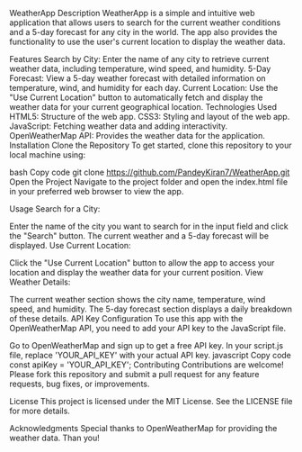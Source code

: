 WeatherApp
Description
WeatherApp is a simple and intuitive web application that allows users to search for the current weather conditions and a 5-day forecast for any city in the world. The app also provides the functionality to use the user's current location to display the weather data.

Features
Search by City: Enter the name of any city to retrieve current weather data, including temperature, wind speed, and humidity.
5-Day Forecast: View a 5-day weather forecast with detailed information on temperature, wind, and humidity for each day.
Current Location: Use the "Use Current Location" button to automatically fetch and display the weather data for your current geographical location.
Technologies Used
HTML5: Structure of the web app.
CSS3: Styling and layout of the web app.
JavaScript: Fetching weather data and adding interactivity.
OpenWeatherMap API: Provides the weather data for the application.
Installation
Clone the Repository
To get started, clone this repository to your local machine using:

bash
Copy code
git clone https://github.com/PandeyKiran7/WeatherApp.git
Open the Project
Navigate to the project folder and open the index.html file in your preferred web browser to view the app.

Usage
Search for a City:

Enter the name of the city you want to search for in the input field and click the "Search" button. The current weather and a 5-day forecast will be displayed.
Use Current Location:

Click the "Use Current Location" button to allow the app to access your location and display the weather data for your current position.
View Weather Details:

The current weather section shows the city name, temperature, wind speed, and humidity.
The 5-day forecast section displays a daily breakdown of these details.
API Key Configuration
To use this app with the OpenWeatherMap API, you need to add your API key to the JavaScript file.

Go to OpenWeatherMap and sign up to get a free API key.
In your script.js file, replace 'YOUR_API_KEY' with your actual API key.
javascript
Copy code
const apiKey = 'YOUR_API_KEY';
Contributing
Contributions are welcome! Please fork this repository and submit a pull request for any feature requests, bug fixes, or improvements.

License
This project is licensed under the MIT License. See the LICENSE file for more details.

Acknowledgments
Special thanks to OpenWeatherMap for providing the weather data.
Than you!

